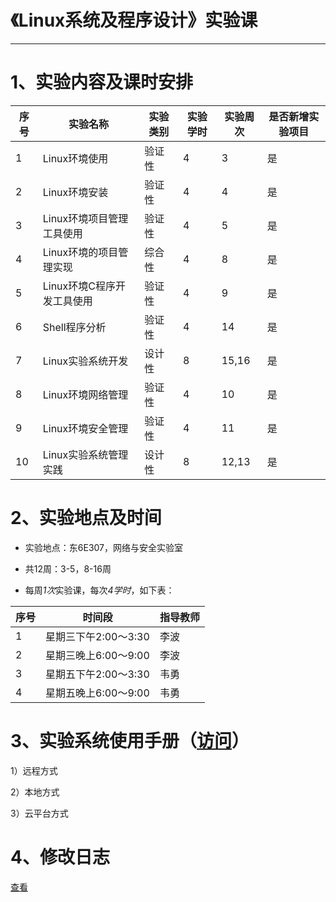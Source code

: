 《Linux系统及程序设计》实验课
======
******

# 1、实验内容及课时安排

|序号     |实验名称                              |实验类别  |实验学时       |实验周次   |是否新增实验项目|
|-------|--------------------------------------|----------|-----------|----------|--------------|
|1      |Linux环境使用                         |验证性  |4  |3  |是|
|2      |Linux环境安装                         |验证性  |4  |4  |是|
|3      |Linux环境项目管理工具使用                 |验证性  |4  |5  |是|
|4      |Linux环境的项目管理实现                   |综合性  |4  |8  |是|
|5      |Linux环境C程序开发工具使用            |验证性  |4  |9  |是|
|6      |Shell程序分析                         |验证性  |4  |14 |是|
|7      |Linux实验系统开发                     |设计性  |8  |15,16  |是|
|8      |Linux环境网络管理                     |验证性  |4  |10 |是|
|9      |Linux环境安全管理                     |验证性  |4  |11  |是|
|10     |Linux实验系统管理实践                 |设计性  |8  |12,13  |是|

# 2、实验地点及时间

* 实验地点：东6E307，网络与安全实验室

* 共12周：3-5，8-16周

* 每周*1次*实验课，每次*4学时*，如下表：

|序号|时间段|指导教师|
|----|-----|-------|
|1|星期三下午2:00～3:30|李波|
|2|星期三晚上6:00～9:00|李波|
|3|星期五下午2:00～3:30|韦勇|
|4|星期五晚上6:00～9:00|韦勇|

# 3、实验系统使用手册（[访问](help/)）

1）远程方式

2）本地方式

3）云平台方式

# 4、修改日志

[查看](http://vlab.cs.swust.edu.cn:8081/linuxCourse/linux2017/labs/commits/master)